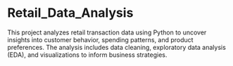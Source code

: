 # Retail_Data_Analysis
This project analyzes retail transaction data using Python to uncover insights into customer behavior, spending patterns, and product preferences. The analysis includes data cleaning, exploratory data analysis (EDA), and visualizations to inform business strategies.
